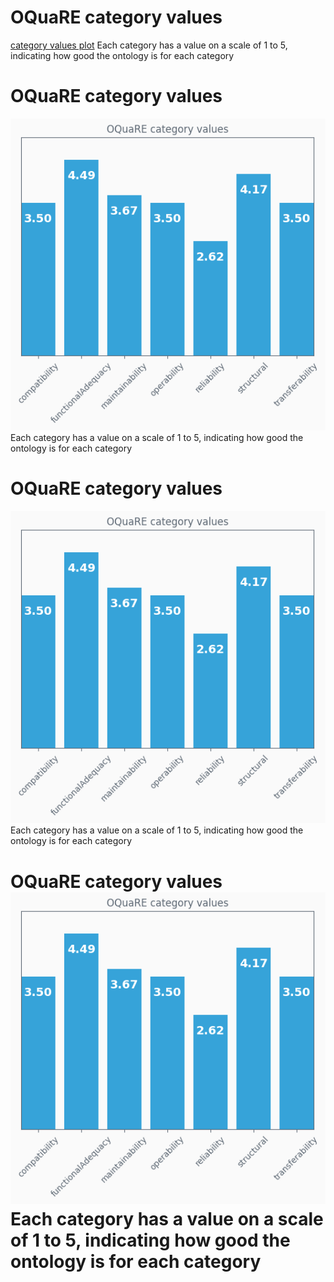 # OQuaRE category values
[category values plot](ontologyAGROcategory_values.png)
Each category has a value on a scale of 1 to 5, indicating how good the ontology is for each category
# OQuaRE category values
![category values plot](ontologyAGROcategory_values.png)
Each category has a value on a scale of 1 to 5, indicating how good the ontology is for each category
# OQuaRE category values
![category values plot](ontologyAGROcategory_values.png)
Each category has a value on a scale of 1 to 5, indicating how good the ontology is for each category
# OQuaRE category values  ![category values plot](ontologyAGROcategory_values.png)  Each category has a value on a scale of 1 to 5, indicating how good the ontology is for each category  